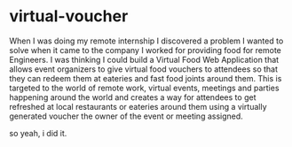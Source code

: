 # virtual-voucher
When I was doing my remote internship I discovered a problem I wanted to solve when it came to the company I worked for providing food for remote Engineers. I was thinking I could build a Virtual Food Web Application that allows event organizers to give virtual food vouchers to attendees so that they can redeem them at eateries and fast food joints around them.  This is targeted to the world of remote work, virtual events, meetings and parties happening around the world and creates a way for attendees to get refreshed at local restaurants or eateries around them using a virtually generated voucher the owner of the event or meeting assigned. 

so yeah, i did it.

